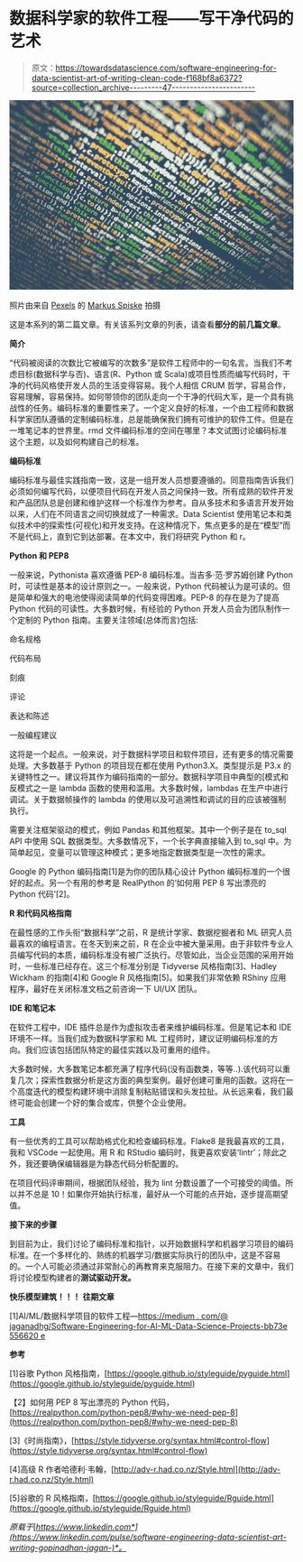 # 数据科学家的软件工程——写干净代码的艺术

> 原文：<https://towardsdatascience.com/software-engineering-for-data-scientist-art-of-writing-clean-code-f168bf8a6372?source=collection_archive---------47----------------------->

![](img/c5af4adc8dd0608c9843bb98a01b7285.png)

照片由来自 [Pexels](https://www.pexels.com/photo/technology-computer-display-text-330771/?utm_content=attributionCopyText&utm_medium=referral&utm_source=pexels) 的 [Markus Spiske](https://www.pexels.com/@markusspiske?utm_content=attributionCopyText&utm_medium=referral&utm_source=pexels) 拍摄

这是本系列的第二篇文章。有关该系列文章的列表，请查看**部分的前几篇文章**。

**简介**

“代码被阅读的次数比它被编写的次数多”是软件工程师中的一句名言。当我们不考虑目标(数据科学与否)、语言(R、Python 或 Scala)或项目性质而编写代码时，干净的代码风格使开发人员的生活变得容易。我个人相信 CRUM 哲学，容易合作，容易理解，容易保持。如何带领你的团队走向一个干净的代码大军，是一个具有挑战性的任务。编码标准的重要性来了。一个定义良好的标准，一个由工程师和数据科学家团队遵循的定制编码标准，总是能确保我们拥有可维护的软件工件。但是在一堆笔记本的世界里。rmd 文件编码标准的空间在哪里？本文试图讨论编码标准这个主题，以及如何构建自己的标准。

**编码标准**

编码标准与最佳实践指南一致，这是一组开发人员想要遵循的。同意指南告诉我们必须如何编写代码，以便项目代码在开发人员之间保持一致。所有成熟的软件开发和产品团队总是创建和维护这样一个标准作为参考。自从多技术和多语言开发开始以来，人们在不同语言之间切换就成了一种需求。Data Scientist 使用笔记本和类似技术中的探索性(可视化)和开发支持。在这种情况下，焦点更多的是在“模型”而不是代码上，直到它到达部署。在本文中，我们将研究 Python 和 r。

**Python 和 PEP8**

一般来说，Pythonista 喜欢遵循 PEP-8 编码标准。当吉多·范·罗苏姆创建 Python 时，可读性是基本的设计原则之一。一般来说，Python 代码被认为是可读的。但是简单和强大的电池使得阅读简单的代码变得困难。PEP-8 的存在是为了提高 Python 代码的可读性。大多数时候，有经验的 Python 开发人员会为团队制作一个定制的 Python 指南。主要关注领域(总体而言)包括:

命名规格

代码布局

刻痕

评论

表达和陈述

一般编程建议

这将是一个起点。一般来说，对于数据科学项目和软件项目，还有更多的情况需要处理。大多数基于 Python 的项目现在都在使用 Python3.X。类型提示是 P3.x 的关键特性之一。建议将其作为编码指南的一部分。数据科学项目中典型的[模式和反模式之一是 lambda 函数的使用和滥用。大多数时候，lambdas 在生产中进行调试。关于数据帧操作的 lambda 的使用以及可追溯性和调试的目的应该被强制执行。

需要关注框架驱动的模式，例如 Pandas 和其他框架。其中一个例子是在 to_sql API 中使用 SQL 数据类型。大多数情况下，一个长字典直接输入到 to_sql 中。为简单起见，变量可以管理这种模式；更多地指定数据类型是一次性的需求。

Google 的 Python 编码指南[1]是为你的团队精心设计 Python 编码标准的一个很好的起点。另一个有用的参考是 RealPython 的‘如何用 PEP 8 写出漂亮的 Python 代码’[2]。

**R 和代码风格指南**

在最性感的工作头衔“数据科学”之前，R 是统计学家、数据挖掘者和 ML 研究人员最喜欢的编程语言。在冬天到来之前，R 在企业中被大量采用。由于非软件专业人员编写代码的本质，编码标准没有被广泛执行。尽管如此，当企业范围的采用开始时，一些标准已经存在。这三个标准分别是 Tidyverse 风格指南[3]、Hadley Wickham 的指南[4]和 Google R 风格指南[5]。如果我们非常依赖 RShiny 应用程序，最好在关闭标准文档之前咨询一下 UI/UX 团队。

**IDE 和笔记本**

在软件工程中，IDE 插件总是作为虚拟攻击者来维护编码标准。但是笔记本和 IDE 环境不一样。当我们成为数据科学家和 ML 工程师时，建议证明编码标准的方向。我们应该包括团队特定的最佳实践以及可重用的组件。

大多数时候，大多数笔记本都充满了程序代码(没有函数类，等等..).该代码可以重复几次；探索性数据分析是这方面的典型案例。最好创建可重用的函数。这将在一个高度迭代的模型构建环境中消除复制粘贴错误和头发拉扯。从长远来看，我们最终可能会创建一个好的集合或库，供整个企业使用。

**工具**

有一些优秀的工具可以帮助格式化和检查编码标准。Flake8 是我最喜欢的工具，我和 VSCode 一起使用。用 R 和 RStudio 编码时，我更喜欢安装‘lintr’；除此之外，我还要确保编辑器是为静态代码分析配置的。

在项目代码评审期间，根据团队经验，我为 lint 分数设置了一个可接受的阈值。所以并不总是 10！如果你开始执行标准，最好从一个可能的点开始，逐步提高期望值。

**接下来的步骤**

到目前为止，我们讨论了编码标准和指针，以开始数据科学和机器学习项目的编码标准。在一个多样化的、熟练的机器学习/数据实际执行的团队中，这是不容易的。一个人可能必须通过非常耐心的再教育来克服阻力。在接下来的文章中，我们将讨论模型构建者的**测试驱动开发。**

**快乐模型建筑！！！** **往期文章**

[1]AI/ML/数据科学项目的软件工程—[https://medium . com/@ jaganadhg/Software-Engineering-for-AI-ML-Data-Science-Projects-bb73e 556620 e](https://medium.com/@jaganadhg/software-engineering-for-ai-ml-data-science-projects-bb73e556620e)

**参考**

[1]谷歌 Python 风格指南，[https://google.github.io/styleguide/pyguide.html](https://google.github.io/styleguide/pyguide.html)

【2】如何用 PEP 8 写出漂亮的 Python 代码，[https://realpython.com/python-pep8/#why-we-need-pep-8](https://realpython.com/python-pep8/#why-we-need-pep-8)

[3]《时尚指南》，[https://style.tidyverse.org/syntax.html#control-flow](https://style.tidyverse.org/syntax.html#control-flow)

[4]高级 R 作者哈德利·韦翰，[http://adv-r.had.co.nz/Style.html](http://adv-r.had.co.nz/Style.html)

[5]谷歌的 R 风格指南，[https://google.github.io/styleguide/Rguide.html](https://google.github.io/styleguide/Rguide.html)

*原载于*[*https://www.linkedin.com*](https://www.linkedin.com/pulse/software-engineering-data-scientist-art-writing-gopinadhan-jagan-)*。*